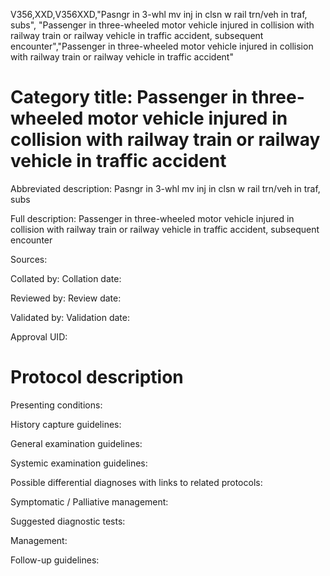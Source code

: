 V356,XXD,V356XXD,"Pasngr in 3-whl mv inj in clsn w rail trn/veh in traf, subs", "Passenger in three-wheeled motor vehicle injured in collision with railway train or railway vehicle in traffic accident, subsequent encounter","Passenger in three-wheeled motor vehicle injured in collision with railway train or railway vehicle in traffic accident"
# Category title: Passenger in three-wheeled motor vehicle injured in collision with railway train or railway vehicle in traffic accident

Abbreviated description: Pasngr in 3-whl mv inj in clsn w rail trn/veh in traf, subs

Full description: Passenger in three-wheeled motor vehicle injured in collision with railway train or railway vehicle in traffic accident, subsequent encounter

Sources:

Collated by:
Collation date:

Reviewed by:
Review date:

Validated by:
Validation date:

Approval UID:

# Protocol description

Presenting conditions:

History capture guidelines:

General examination guidelines:

Systemic examination guidelines:

Possible differential diagnoses with links to related protocols:

Symptomatic / Palliative management:

Suggested diagnostic tests:

Management:

Follow-up guidelines:
